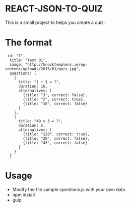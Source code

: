 REACT-JSON-TO-QUIZ
==================

This is a small project to helps you create a quiz.

The format
==========

```
 id: "1",
  title: "Test 01",
  image: "http://knocktemplens.ie/wp-content/uploads/2015/01/quiz.jpg",
  questions: [
    {
      title: "1 + 1 = ?",
      duration: 10,
      alternatives: [
        {title: "3", correct: false},
        {title: "2", correct: true},
        {title: "10", correct: false}
      ]
    },
    {
      title: "40 x 3 = ?",
      duration: 5,
      alternatives: [
        {title: "120", correct: true},
        {title: "20", correct: false},
        {title: "43", correct: false}
      ]
    }
  ]
```
Usage
=====
- Modify the file sample-questions.js with your own data
- npm install
- gulp
